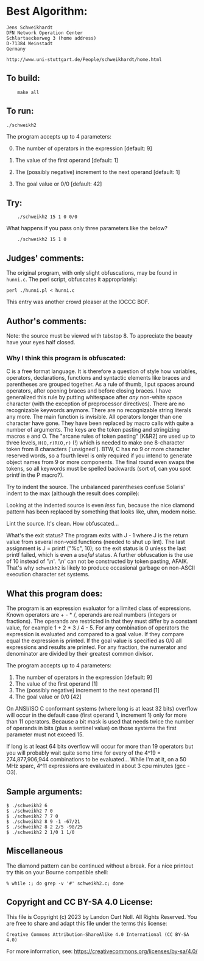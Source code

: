 # Best Algorithm:

    Jens Schweikhardt
    DFN Network Operation Center
    Schlartaeckerweg 3 (home address)
    D-71384 Weinstadt
    Germany

    http://www.uni-stuttgart.de/People/schweikhardt/home.html

## To build:

        make all

## To run:

	./schweikh2

The program accepts up to 4 parameters:

0. The number of operators in the expression [default: 9]

1. The value of the first operand [default: 1]

2. The (possibly negative) increment to the next operand [default: 1]

3. The goal value or 0/0 [default: 42]


## Try:

        ./schweikh2 15 1 0 0/0

What happens if you pass only three parameters like the below?

        ./schweikh2 15 1 0

## Judges' comments:


The original program, with only slight obfuscations, may be found
in `hunni.c`.  The perl script, obfuscates it appropriately:

	perl ./hunni.pl < hunni.c

This entry was another crowd pleaser at the IOCCC BOF.

## Author's comments:

Note: the source must be viewed with tabstop 8. To appreciate the
beauty have your eyes half closed.

### Why I think this program is obfuscated:

C is a free format language. It is therefore a question of style how
variables, operators, declarations, functions and syntactic elements
like braces and parentheses are grouped together. As a rule of thumb,
I put spaces around operators, after opening braces and before closing
braces. I have generalized this rule by putting whitespace after *any*
non-white space character (with the exception of preprocessor directives).
There are no recognizable keywords anymore. There are no recognizable
string literals any more. The main function is invisible. All operators
longer than one character have gone. They have been replaced by macro
calls with quite a number of arguments. The keys are the token pasting
and stringizing macros e and O. The "arcane rules of token pasting"
[K&R2] are used up to three levels, `H(O,r)R(O,r)` (!) which is needed to make
one 8-character token from 8 characters ('unsigned'). BTW, C has no 9 or
more character reserved words, so a fourth level is only required if
you intend to generate object names from 9 or more components. The final
round even swaps the tokens, so all keywords must be spelled backwards
(sort of, can you spot printf in the P macro?).

Try to indent the source. The unbalanced parentheses confuse Solaris'
indent to the max (although the result does compile):

Looking at the indented source is even *less* fun, because the nice
diamond pattern has been replaced by something that looks like, uhm,
modem noise. 

Lint the source. It's clean. How obfuscated...

What's the exit status? The program exits with J - 1 where J is the
return value from several non-void functions (needed to shut up
lint). The last assignment is J = printf ("%c", 10); so the exit
status is 0 unless the last printf failed, which is even a *useful*
status. A further obfuscation is the use of 10 instead of '\n'.
'\n' can not be constructed by token pasting, AFAIK. That's why `schweikh2`
is likely to produce occasional garbage on non-ASCII execution character
set systems.


What this program does:
-----------------------

The program is an expression evaluator for a limited class of
expressions. Known operators are + - * /, operands are real numbers
(integers or fractions). The operands are restricted in that they must
differ by a constant value, for example 1 + 2 * 3 / 4 - 5. For any
combination of operators the expression is evaluated and compared to a
goal value. If they compare equal the expression is printed. If the goal
value is specified as 0/0 all expressions and results are printed. For
any fraction, the numerator and denominator are divided by their
greatest common divisor. 

The program accepts up to 4 parameters:
 1) The number of operators in the expression [default: 9]
 2) The value of the first operand [1]
 3) The (possibly negative) increment to the next operand [1]
 4) The goal value or 0/0 [42]

On ANSI/ISO C conformant systems (where long is at least 32 bits)
overflow will occur in the default case (first operand 1, increment 1)
only for more than 11 operators. Because a bit mask is used that needs
twice the number of operands in bits (plus a sentinel value) on those
systems the first parameter must not exceed 15. 

If long is at least 64 bits overflow will occur for more than 19
operators but you will probably wait quite some time for every of the
4^19 = 274,877,906,944 combinations to be evaluated... While I'm at it,
on a 50 MHz sparc, 4^11 expressions are evaluated in about 3 cpu
minutes (gcc -O3). 

Sample arguments:
-----------------

    $ ./schweikh2 6
    $ ./schweikh2 7 0
    $ ./schweikh2 7 7 0 
    $ ./schweikh2 8 9 -1 -67/21
    $ ./schweikh2 8 2 2/5 -98/25
    $ ./schweikh2 2 1/0 1 1/0

Miscellaneous
-------------

The diamond pattern can be continued without a break. 
For a nice printout try this on your Bourne compatible shell:


	% while :; do grep -v '#' schweikh2.c; done

## Copyright and CC BY-SA 4.0 License:

This file is Copyright (c) 2023 by Landon Curt Noll.  All Rights Reserved.
You are free to share and adapt this file under the terms this license:

    Creative Commons Attribution-ShareAlike 4.0 International (CC BY-SA 4.0)

For more information, see: https://creativecommons.org/licenses/by-sa/4.0/
